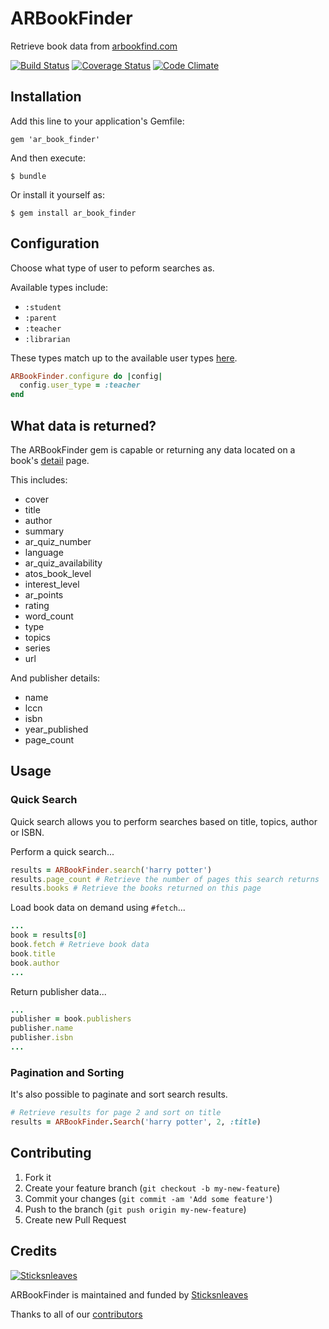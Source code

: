 # ARBookFinder

Retrieve book data from [arbookfind.com](http://www.arbookfind.com)

[![Build Status](https://travis-ci.org/anthonator/ar-book-finder.png?branch=master)](https://travis-ci.org/anthonator/ar-book-finder) [![Coverage Status](https://coveralls.io/repos/anthonator/ar-book-finder/badge.png)](https://coveralls.io/r/anthonator/ar-book-finder) [![Code Climate](https://codeclimate.com/github/anthonator/ar-book-finder.png)](https://codeclimate.com/github/anthonator/ar-book-finder)

## Installation

Add this line to your application's Gemfile:

    gem 'ar_book_finder'

And then execute:

    $ bundle

Or install it yourself as:

    $ gem install ar_book_finder

## Configuration
Choose what type of user to peform searches as.

Available types include:
 * ```:student```
 * ```:parent```
 * ```:teacher```
 * ```:librarian```

These types match up to the available user types [here](http://www.arbookfind.com/usertype.aspx).
```ruby
ARBookFinder.configure do |config|
  config.user_type = :teacher
end
```

## What data is returned?
The ARBookFinder gem is capable or returning any data located on a book's [detail](http://www.arbookfind.com/bookdetail.aspx?q=26759&l=EN&slid=431859594) page.

This includes:
 * cover
 * title
 * author
 * summary
 * ar_quiz_number
 * language
 * ar_quiz_availability
 * atos_book_level
 * interest_level
 * ar_points
 * rating
 * word_count
 * type
 * topics
 * series
 * url
 
And publisher details:
 * name
 * lccn
 * isbn
 * year_published
 * page_count

## Usage

### Quick Search
Quick search allows you to perform searches based on title, topics, author or ISBN.

Perform a quick search...
```ruby
results = ARBookFinder.search('harry potter')
results.page_count # Retrieve the number of pages this search returns
results.books # Retrieve the books returned on this page
```
Load book data on demand using ```#fetch```...
``` ruby
...
book = results[0]
book.fetch # Retrieve book data
book.title
book.author
...
```
Return publisher data...
```ruby
...
publisher = book.publishers
publisher.name
publisher.isbn
...
```

### Pagination and Sorting
It's also possible to paginate and sort search results.
```ruby
# Retrieve results for page 2 and sort on title
results = ARBookFinder.Search('harry potter', 2, :title)
```

## Contributing

1. Fork it
2. Create your feature branch (`git checkout -b my-new-feature`)
3. Commit your changes (`git commit -am 'Add some feature'`)
4. Push to the branch (`git push origin my-new-feature`)
5. Create new Pull Request

## Credits
[![Sticksnleaves](http://sticksnleaves-wordpress.herokuapp.com/wp-content/themes/sticksnleaves/images/snl-logo-116x116.png)](http://www.sticksnleaves.com)

ARBookFinder is maintained and funded by [Sticksnleaves](http://www.sticksnleaves.com)

Thanks to all of our [contributors](https://github.com/anthonator/ar-book-finder/graphs/contributors)
